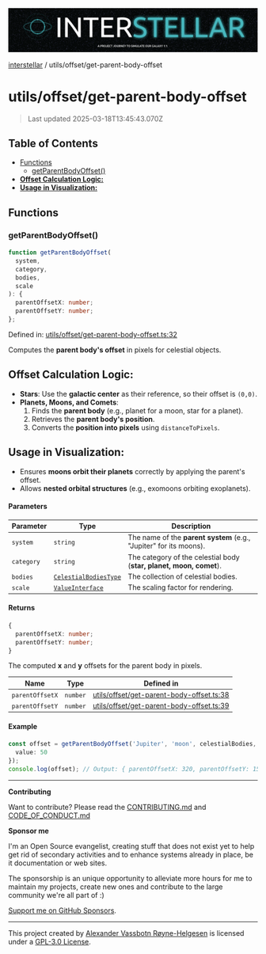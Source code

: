 <div>
  <img alt="SPECCER logo" src="https://raw.githubusercontent.com/phun-ky/interstellar/main/public/interstellar-header.png" style="max-height:120px;" />
</div>

[interstellar](../../README.md) / utils/offset/get-parent-body-offset

# utils/offset/get-parent-body-offset

> Last updated 2025-03-18T13:45:43.070Z

## Table of Contents

- [Functions](#functions)
  - [getParentBodyOffset()](#getparentbodyoffset)
- [**Offset Calculation Logic:**](#offset-calculation-logic)
- [**Usage in Visualization:**](#usage-in-visualization)

## Functions

### getParentBodyOffset()

```ts
function getParentBodyOffset(
  system,
  category,
  bodies,
  scale
): {
  parentOffsetX: number;
  parentOffsetY: number;
};
```

Defined in:
[utils/offset/get-parent-body-offset.ts:32](https://github.com/phun-ky/interstellar/blob/main/src/utils/offset/get-parent-body-offset.ts#L32)

Computes the **parent body's offset** in pixels for celestial objects.

## **Offset Calculation Logic:**

- **Stars**: Use the **galactic center** as their reference, so their offset is
  `(0,0)`.
- **Planets, Moons, and Comets**:
  1. Finds the **parent body** (e.g., planet for a moon, star for a planet).
  2. Retrieves the **parent body's position**.
  3. Converts the **position into pixels** using `distanceToPixels`.

## **Usage in Visualization:**

- Ensures **moons orbit their planets** correctly by applying the parent's
  offset.
- Allows **nested orbital structures** (e.g., exomoons orbiting exoplanets).

#### Parameters

| Parameter  | Type                                                                         | Description                                                         |
| ---------- | ---------------------------------------------------------------------------- | ------------------------------------------------------------------- |
| `system`   | `string`                                                                     | The name of the **parent system** (e.g., "Jupiter" for its moons).  |
| `category` | `string`                                                                     | The category of the celestial body (**star, planet, moon, comet**). |
| `bodies`   | [`CelestialBodiesType`](../../types/celestial-bodies.md#celestialbodiestype) | The collection of celestial bodies.                                 |
| `scale`    | [`ValueInterface`](../../types/distance.md#valueinterface)                   | The scaling factor for rendering.                                   |

#### Returns

```ts
{
  parentOffsetX: number;
  parentOffsetY: number;
}
```

The computed **x** and **y** offsets for the parent body in pixels.

| Name            | Type     | Defined in                                                                                                                                    |
| --------------- | -------- | --------------------------------------------------------------------------------------------------------------------------------------------- |
| `parentOffsetX` | `number` | [utils/offset/get-parent-body-offset.ts:38](https://github.com/phun-ky/interstellar/blob/main/src/utils/offset/get-parent-body-offset.ts#L38) |
| `parentOffsetY` | `number` | [utils/offset/get-parent-body-offset.ts:39](https://github.com/phun-ky/interstellar/blob/main/src/utils/offset/get-parent-body-offset.ts#L39) |

#### Example

```ts
const offset = getParentBodyOffset('Jupiter', 'moon', celestialBodies, {
  value: 50
});
console.log(offset); // Output: { parentOffsetX: 320, parentOffsetY: 150 }
```

---

**Contributing**

Want to contribute? Please read the
[CONTRIBUTING.md](https://github.com/phun-ky/interstellar/blob/main/CONTRIBUTING.md)
and
[CODE_OF_CONDUCT.md](https://github.com/phun-ky/interstellar/blob/main/CODE_OF_CONDUCT.md)

**Sponsor me**

I'm an Open Source evangelist, creating stuff that does not exist yet to help
get rid of secondary activities and to enhance systems already in place, be it
documentation or web sites.

The sponsorship is an unique opportunity to alleviate more hours for me to
maintain my projects, create new ones and contribute to the large community
we're all part of :)

[Support me on GitHub Sponsors](https://github.com/sponsors/phun-ky).

---

This project created by [Alexander Vassbotn Røyne-Helgesen](http://phun-ky.net)
is licensed under a
[GPL-3.0 License](https://choosealicense.com/licenses/gpl-3.0/).
